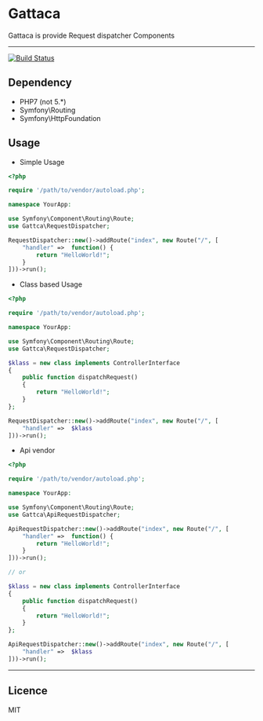 # Gattaca
Gattaca is provide Request dispatcher Components

---

[![Build Status](https://travis-ci.org/teitei-tk/Gattaca.svg?branch=master)](https://travis-ci.org/teitei-tk/Gattaca)

## Dependency
* PHP7 (not 5.\*)
* Symfony\Routing
* Symfony\HttpFoundation

## Usage

* Simple Usage

```php
<?php

require '/path/to/vendor/autoload.php';

namespace YourApp:

use Symfony\Component\Routing\Route;
use Gattca\RequestDispatcher;

RequestDispatcher::new()->addRoute("index", new Route("/", [
    "handler" =>  function() {
        return "HelloWorld!";
    }
]))->run();
```

* Class based Usage

```php
<?php

require '/path/to/vendor/autoload.php';

namespace YourApp:

use Symfony\Component\Routing\Route;
use Gattca\RequestDispatcher;

$klass = new class implements ControllerInterface
{
    public function dispatchRequest()
    {
        return "HelloWorld!";
    }
};

RequestDispatcher::new()->addRoute("index", new Route("/", [
    "handler" =>  $klass
]))->run();
```

* Api vendor

```php
<?php

require '/path/to/vendor/autoload.php';

namespace YourApp:

use Symfony\Component\Routing\Route;
use Gattca\ApiRequestDispatcher;

ApiRequestDispatcher::new()->addRoute("index", new Route("/", [
    "handler" =>  function() {
        return "HelloWorld!";
    }
]))->run();

// or

$klass = new class implements ControllerInterface
{
    public function dispatchRequest()
    {
        return "HelloWorld!";
    }
};

ApiRequestDispatcher::new()->addRoute("index", new Route("/", [
    "handler" =>  $klass
]))->run();
```

---

## Licence
MIT
